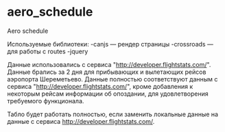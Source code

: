 # aero_schedule
Aero schedule

Используемые библиотеки:
  -canjs — рендер страницы
  -crossroads — для работы с routes
  -jquery

Данные использовались с сервиса "http://developer.flightstats.com/".
Данные брались за 2 дня для прибывающих и вылетающих рейсов аэропорта Шереметьево. 
Данные полностью соответствуют данным с сервиса "http://developer.flightstats.com/", 
кроме добавления к некоторым рейсам информации об опоздании, для удовлетворения требуемого функционала.

Табло будет работать полностью, если заменить локальные данные на данные с сервиса http://developer.flightstats.com/.
